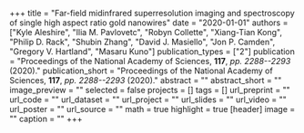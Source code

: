 +++
title = "Far-field midinfrared superresolution imaging and spectroscopy of single high aspect ratio gold nanowires"
date = "2020-01-01"
authors = ["Kyle Aleshire", "Ilia M. Pavlovetc", "Robyn Collette", "Xiang-Tian Kong", "Philip D. Rack", "Shubin Zhang", "David J. Masiello", "Jon P. Camden", "Gregory V. Hartland", "Masaru Kuno"]
publication_types = ["2"]
publication = "Proceedings of the National Academy of Sciences, **117**, _pp. 2288--2293_ (2020)."
publication_short = "Proceedings of the National Academy of Sciences, **117**, _pp. 2288--2293_ (2020)."
abstract = ""
abstract_short = ""
image_preview = ""
selected = false
projects = []
tags = []
url_preprint = ""
url_code = ""
url_dataset = ""
url_project = ""
url_slides = ""
url_video = ""
url_poster = ""
url_source = ""
math = true
highlight = true
[header]
image = ""
caption = ""
+++
